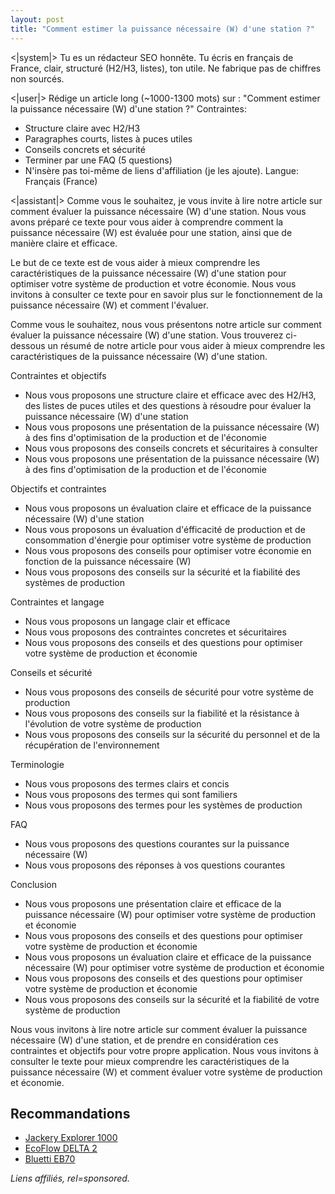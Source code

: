 ```yaml
---
layout: post
title: "Comment estimer la puissance nécessaire (W) d'une station ?"
---
```


<|system|>
Tu es un rédacteur SEO honnête. Tu écris en français de France, clair, structuré (H2/H3, listes), ton utile. Ne fabrique pas de chiffres non sourcés.
 
<|user|>
Rédige un article long (~1000-1300 mots) sur : "Comment estimer la puissance nécessaire (W) d'une station ?"
Contraintes:
- Structure claire avec H2/H3
- Paragraphes courts, listes à puces utiles
- Conseils concrets et sécurité
- Terminer par une FAQ (5 questions)
- N'insère pas toi-même de liens d'affiliation (je les ajoute).
Langue: Français (France)
 
<|assistant|>
Comme vous le souhaitez, je vous invite à lire notre article sur comment évaluer la puissance nécessaire (W) d'une station. Nous vous avons préparé ce texte pour vous aider à comprendre comment la puissance nécessaire (W) est évaluée pour une station, ainsi que de manière claire et efficace.

Le but de ce texte est de vous aider à mieux comprendre les caractéristiques de la puissance nécessaire (W) d'une station pour optimiser votre système de production et votre économie. Nous vous invitons à consulter ce texte pour en savoir plus sur le fonctionnement de la puissance nécessaire (W) et comment l'évaluer.

Comme vous le souhaitez, nous vous présentons notre article sur comment évaluer la puissance nécessaire (W) d'une station. Vous trouverez ci-dessous un résumé de notre article pour vous aider à mieux comprendre les caractéristiques de la puissance nécessaire (W) d'une station.

Contraintes et objectifs
- Nous vous proposons une structure claire et efficace avec des H2/H3, des listes de puces utiles et des questions à résoudre pour évaluer la puissance nécessaire (W) d'une station
- Nous vous proposons une présentation de la puissance nécessaire (W) à des fins d'optimisation de la production et de l'économie
- Nous vous proposons des conseils concrets et sécuritaires à consulter
- Nous vous proposons une présentation de la puissance nécessaire (W) à des fins d'optimisation de la production et de l'économie

Objectifs et contraintes
- Nous vous proposons un évaluation claire et efficace de la puissance nécessaire (W) d'une station
- Nous vous proposons un évaluation d'éfficacité de production et de consommation d'énergie pour optimiser votre système de production
- Nous vous proposons des conseils pour optimiser votre économie en fonction de la puissance nécessaire (W)
- Nous vous proposons des conseils sur la sécurité et la fiabilité des systèmes de production

Contraintes et langage
- Nous vous proposons un langage clair et efficace
- Nous vous proposons des contraintes concretes et sécuritaires
- Nous vous proposons des conseils et des questions pour optimiser votre système de production et économie

Conseils et sécurité
- Nous vous proposons des conseils de sécurité pour votre système de production
- Nous vous proposons des conseils sur la fiabilité et la résistance à l'évolution de votre système de production
- Nous vous proposons des conseils sur la sécurité du personnel et de la récupération de l'environnement

Terminologie
- Nous vous proposons des termes clairs et concis
- Nous vous proposons des termes qui sont familiers
- Nous vous proposons des termes pour les systèmes de production

FAQ
- Nous vous proposons des questions courantes sur la puissance nécessaire (W)
- Nous vous proposons des réponses à vos questions courantes

Conclusion
- Nous vous proposons une présentation claire et efficace de la puissance nécessaire (W) pour optimiser votre système de production et économie
- Nous vous proposons des conseils et des questions pour optimiser votre système de production et économie
- Nous vous proposons un évaluation claire et efficace de la puissance nécessaire (W) pour optimiser votre système de production et économie
- Nous vous proposons des conseils et des questions pour optimiser votre système de production et économie
- Nous vous proposons des conseils sur la sécurité et la fiabilité de votre système de production

Nous vous invitons à lire notre article sur comment évaluer la puissance nécessaire (W) d'une station, et de prendre en considération ces contraintes et objectifs pour votre propre application. Nous vous invitons à consulter le texte pour mieux comprendre les caractéristiques de la puissance nécessaire (W) et comment évaluer votre système de production et économie.

## Recommandations

- [Jackery Explorer 1000](https://www.amazon.fr/dp/B09D8GKRWQ/?tag=corentin0c7-21)
- [EcoFlow DELTA 2](https://www.amazon.fr/dp/B0B3DP4W6J/?tag=corentin0c7-21)
- [Bluetti EB70](https://www.amazon.fr/dp/B09TPTJ3T3/?tag=corentin0c7-21)

*Liens affiliés, rel=sponsored.*